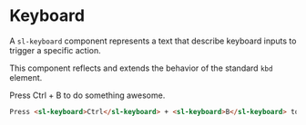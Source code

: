 <script setup>
	import Preview from '../../components/preview.vue';
</script>

# Keyboard

A `sl-keyboard` component represents a text that describe keyboard inputs to trigger a specific action.

This component reflects and extends the behavior of the standard `kbd` element.

<Preview>
  Press <sl-keyboard>Ctrl</sl-keyboard> + <sl-keyboard>B</sl-keyboard> to do something awesome.
</Preview>

``` html
Press <sl-keyboard>Ctrl</sl-keyboard> + <sl-keyboard>B</sl-keyboard> to do something awesome.
```